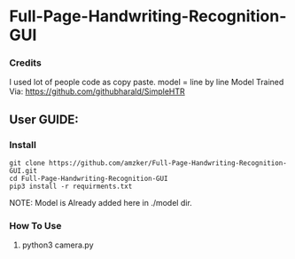 # Full-Page-Handwriting-Recognition-GUI

### Credits 
I used lot of people code as copy paste.
model = line by line 
Model Trained Via: https://github.com/githubharald/SimpleHTR

## User GUIDE:
### Install

```
git clone https://github.com/amzker/Full-Page-Handwriting-Recognition-GUI.git
cd Full-Page-Handwriting-Recognition-GUI
pip3 install -r requirments.txt
```
NOTE: Model is Already added here in ./model dir.

### How To Use
1. python3 camera.py
